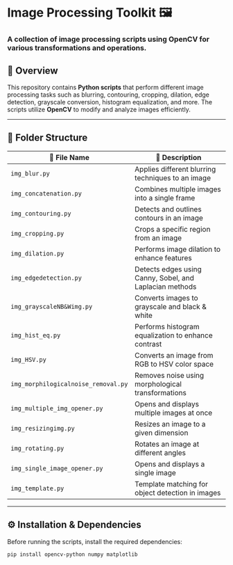 # **Image Processing Toolkit 🖼️**  

### A collection of image processing scripts using **OpenCV** for various transformations and operations.

## **📌 Overview**  
This repository contains **Python scripts** that perform different image processing tasks such as blurring, contouring, cropping, dilation, edge detection, grayscale conversion, histogram equalization, and more. The scripts utilize **OpenCV** to modify and analyze images efficiently.

---

## **📂 Folder Structure**  

| 📁 File Name  | 📜 Description |
|--------------|--------------|
| `img_blur.py` | Applies different blurring techniques to an image |
| `img_concatenation.py` | Combines multiple images into a single frame |
| `img_contouring.py` | Detects and outlines contours in an image |
| `img_cropping.py` | Crops a specific region from an image |
| `img_dilation.py` | Performs image dilation to enhance features |
| `img_edgedetection.py` | Detects edges using Canny, Sobel, and Laplacian methods |
| `img_grayscaleNB&Wimg.py` | Converts images to grayscale and black & white |
| `img_hist_eq.py` | Performs histogram equalization to enhance contrast |
| `img_HSV.py` | Converts an image from RGB to HSV color space |
| `img_morphilogicalnoise_removal.py` | Removes noise using morphological transformations |
| `img_multiple_img_opener.py` | Opens and displays multiple images at once |
| `img_resizingimg.py` | Resizes an image to a given dimension |
| `img_rotating.py` | Rotates an image at different angles |
| `img_single_image_opener.py` | Opens and displays a single image |
| `img_template.py` | Template matching for object detection in images |

---

## **⚙️ Installation & Dependencies**  
Before running the scripts, install the required dependencies:  

```sh
pip install opencv-python numpy matplotlib



